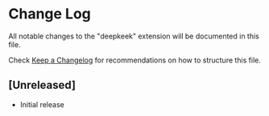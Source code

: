 # Change Log

All notable changes to the "deepkeek" extension will be documented in this file.

Check [Keep a Changelog](http://keepachangelog.com/) for recommendations on how to structure this file.

## [Unreleased]

- Initial release